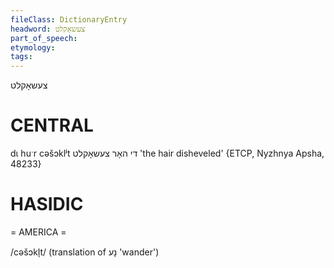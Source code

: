 ```yaml
---
fileClass: DictionaryEntry
headword: צעשאָקלט
part_of_speech: 
etymology: 
tags: 
---
```

צעשאָקלט

CENTRAL
========

dɩ huˑr cəšɔklʲt די האָר צעשאָקלט 'the hair disheveled' {ETCP, Nyzhnya Apsha, 48233}

HASIDIC
=======
= AMERICA = 

/cəšɔkl̩t/ (translation of נָע 'wander')